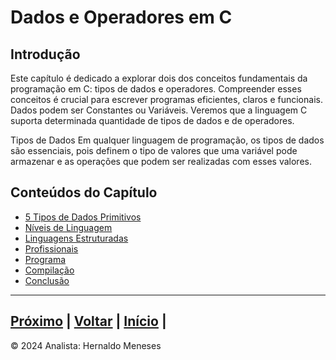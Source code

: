 # Dados e Operadores em C

## Introdução

Este capítulo é dedicado a explorar dois dos conceitos fundamentais da programação em C: tipos de dados e operadores. Compreender esses conceitos é crucial para escrever programas eficientes, claros e funcionais. Dados podem ser Constantes ou Variáveis.
Veremos que a linguagem C suporta determinada quantidade de tipos de dados e de operadores.

Tipos de Dados
Em qualquer linguagem de programação, os tipos de dados são essenciais, pois definem o tipo de valores que uma variável pode armazenar e as operações que podem ser realizadas com esses valores.

## Conteúdos do Capítulo

- [5 Tipos de Dados Primitivos](https://github.com/HernaldoMeneses/C/blob/main/1-Cap%C3%ADtulo/1.2-Surgimento.md)
- [Níveis de Linguagem](https://github.com/HernaldoMeneses/C/blob/main/1-Cap%C3%ADtulo/1.3-N%C3%ADveis.md)
- [Linguagens Estruturadas](https://github.com/HernaldoMeneses/C/blob/main/1-Cap%C3%ADtulo/1.4-Estruturadas.md)
- [Profissionais](https://github.com/HernaldoMeneses/C/blob/main/1-Cap%C3%ADtulo/1.5-Profissionais.md)
- [Programa](https://github.com/HernaldoMeneses/C/blob/main/1-Cap%C3%ADtulo/1.6-Programa.md)
- [Compilação](https://github.com/HernaldoMeneses/C/blob/main/2-Cap%C3%ADtulo/2.1-Into.md)
- [Conclusão](https://github.com/HernaldoMeneses/C/blob/main/1-Cap%C3%ADtulo/1.7-Compila%C3%A7%C3%A3o.md)

---
[Próximo](https://github.com/HernaldoMeneses/C/blob/main/1-Cap%C3%ADtulo/1.2-Surgimento.md) | [Voltar](https://github.com/HernaldoMeneses/C/blob/main/Others/indice.md) |   [Início](https://github.com/HernaldoMeneses/C/blob/main/README.md) | 
---

&copy; 2024 Analista: Hernaldo Meneses
